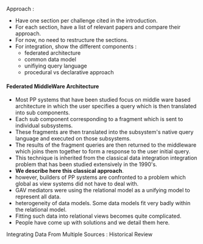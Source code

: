 Approach :

 - Have one section per challenge cited in the introduction.
 - For each section, have a list of relevant papers and compare their approach.
 - For now, no need to restructure the sections. 
 - For integration, show the different components :
   - federated architecture
   - common data model
   - unifiying query language
   - procedural vs declarative approach

#### Federated MiddleWare Architecture

 - Most PP systems that have been studied focus on middle ware based architecture in which the user specifies a query which is then translated into sub components.
 - Each sub component corresponding to a fragment which is sent to individual subsystems.
 - These fragments are then translated into the subsystem's native query language and executed on those subsystems.
 - The results of the fragment queries are then returned to the middleware which joins them together to form a response to the user initial query.
 - This technique is inherited from the classical data integration integration problem that has been studied extensively in the 1990's.
 - **We describe here this classical approach**.
 - however, builders of PP systems are confronted to a problem which global as view systems did not have to deal with.
 - GAV mediators were using the relational model as a unifying model to represent all data.
 - heterogeneity of data models. Some data models fit very badly within the relational model.
 - Fitting such data into relational views becomes quite complicated.
 - People have come up with solutions and we detail them here.

 
Integrating Data From Multiple Sources : Historical Review
 